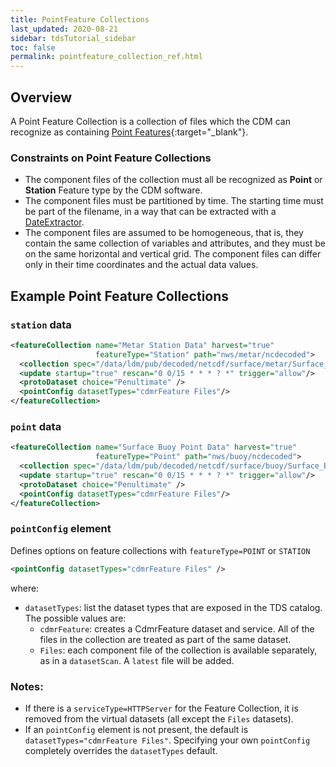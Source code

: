 ```yaml
---
title: PointFeature Collections
last_updated: 2020-08-21
sidebar: tdsTutorial_sidebar
toc: false
permalink: pointfeature_collection_ref.html
---
```


## Overview

A Point Feature Collection is a collection of files which the CDM can recognize as containing [Point Features](https://docs.unidata.ucar.edu/netcdf-java/{{site.netcdf-java_docset_version}}/userguide/pointfeature_ref.html){:target="_blank"}.

### Constraints on Point Feature Collections

* The component files of the collection must all be recognized as **Point** or **Station** Feature type by the CDM software.
* The component files must be partitioned by time.
  The starting time must be part of the filename, in a way that can be extracted with a [DateExtractor](feature_collections_ref.html#date-extractor).
* The component files are assumed to be homogeneous, that is, they contain the same collection of variables and attributes, and they must be on the same horizontal and vertical grid.
  The component files can differ only in their time coordinates and the actual data values.

## Example Point Feature Collections

### `station` data

~~~xml
<featureCollection name="Metar Station Data" harvest="true" 
                   featureType="Station" path="nws/metar/ncdecoded">
  <collection spec="/data/ldm/pub/decoded/netcdf/surface/metar/Surface_METAR_#yyyyMMdd_HHmm#.nc$" />
  <update startup="true" rescan="0 0/15 * * * ? *" trigger="allow"/>
  <protoDataset choice="Penultimate" />
  <pointConfig datasetTypes="cdmrFeature Files"/>
</featureCollection>
~~~

### `point` data

~~~xml
<featureCollection name="Surface Buoy Point Data" harvest="true" 
                   featureType="Point" path="nws/buoy/ncdecoded">
  <collection spec="/data/ldm/pub/decoded/netcdf/surface/buoy/Surface_Buoy_#yyyyMMdd_HHmm#.nc$" />
  <update startup="true" rescan="0 0/15 * * * ? *" trigger="allow"/>
  <protoDataset choice="Penultimate" />
  <pointConfig datasetTypes="cdmrFeature Files"/>
</featureCollection>
~~~

### `pointConfig` element

Defines options on feature collections with `featureType=POINT` or `STATION`

~~~xml
<pointConfig datasetTypes="cdmrFeature Files" />
~~~

where:

* `datasetTypes`: list the dataset types that are exposed in the TDS catalog.
   The possible values are:
  * `cdmrFeature`: creates a CdmrFeature dataset and service.
     All of the files in the collection are treated as part of the same dataset.
  * `Files`: each component file of the collection is available separately, as in a `datasetScan`. 
    A `latest` file will be added.

### Notes:

* If there is a `serviceType=HTTPServer` for the Feature Collection, it is removed from the virtual datasets (all except the `Files` datasets).
* If an `pointConfig` element is not present, the default is `datasetTypes="cdmrFeature Files"`. 
  Specifying your own `pointConfig` completely overrides the `datasetTypes` default.